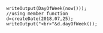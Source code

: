 ```luceescript+trycf
	writeOutput(DayOfWeek(now()));
	//using member function
	d=createDate(2018,07,25);
	writeOutput("<br>"&d.dayOfWeek());
```
